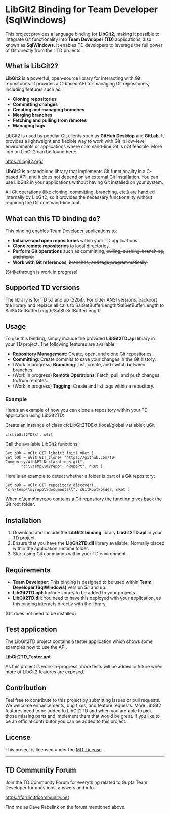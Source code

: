 # LibGit2 Binding for Team Developer (SqlWindows)

This project provides a language binding for **LibGit2**, making it possible to integrate Git functionality into **Team Developer (TD)** applications, also known as **SqlWindows**. It enables TD developers to leverage the full power of Git directly from their TD projects.

## What is LibGit2?

**LibGit2** is a powerful, open-source library for interacting with Git repositories. It provides a C-based API for managing Git repositories, including features such as:

- **Cloning repositories**
- **Committing changes**
- **Creating and managing branches**
- **Merging branches**
- **Fetching and pulling from remotes**
- **Managing tags**

LibGit2 is used by popular Git clients such as **GitHub Desktop** and **GitLab**. It provides a lightweight and flexible way to work with Git in low-level environments or applications where command-line Git is not feasible.
More info on LibGit2 can be found here:

https://libgit2.org/

**LibGit2** is a standalone library that implements Git functionality in a C-based API, and it does not depend on an external Git installation. You can use LibGit2 in your applications without having Git installed on your system.

All Git operations (like cloning, committing, branching, etc.) are handled internally by LibGit2, so it provides the necessary functionality without requiring the Git command-line tool.

## What can this TD binding do?

This binding enables Team Developer applications to:

- **Initialize and open repositories** within your TD applications.
- **Clone remote repositories** to local directories.
- **Perform Git operations** such as committing, ~~pulling, pushing, branching, and more.~~
- **Work with Git references**, ~~branches, and tags programmatically.~~

(Strikethrough is work in progress)

## Supported TD versions

The library is for TD 5.1 and up (32bit).
For older ANSI versions, backport the library and replace all calls to SalGetBufferLength/SalSetBufferLength to SalStrGetBufferLength/SalStrSetBufferLength.

## Usage

To use this binding, simply include the provided **LibGit2TD.apl** library in your TD project. The following features are available:

- **Repository Management**: Create, open, and clone Git repositories.
- **Committing**: Create commits to save your changes in the Git history.
- (Work in progress) **Branching**: List, create, and switch between branches.
- (Work in progress) **Remote Operations**: Fetch, pull, and push changes to/from remotes.
- (Work in progress) **Tagging**: Create and list tags within a repository.

### Example

Here’s an example of how you can clone a repository within your TD application using LibGit2TD:

Create an instance of class cfcLibGit2TDExt (local/global variable): uGit

```sqlwindows
cfcLibGit2TDExt: uGit
```

Call the available LibGit2 functions:

```sqlwindows
Set bOk = uGit.GIT_libgit2_init( nRet )
Set bOk = uGit.GIT_clone( "https://github.com/TD-Community/WinAPI_Declarations.git",
       "c:\\temp\\myrepo", nRepoPtr, nRet )
```

Here is an example to detect whether a folder is part of a Git repository:

```sqlwindows
Set bOk = uGit.GIT_repository_discover( "c:\\temp\\myrepo\\documents\\", sGitRootFolder, nRet )
```

When c:\temp\myrepo contains a Git repository the function gives back the Git root folder.

## Installation

1. Download and include the **LibGit2 binding** library **LibGit2TD.apl** in your TD project.
2. Ensure that you have the **LibGit2TD.dll** library available. Normally placed within the application runtime folder.
3. Start using Git commands within your TD environment.

## Requirements

- **Team Developer**: This binding is designed to be used within **Team Developer (SqlWindows)** version 5.1 and up.
- **LibGit2TD.apl**: Include library to be added to your projects.
- **LibGit2TD.dll**: You need to have this deployed with your application, as this binding interacts directly with the library.

(Git does not need to be installed)

## Test application

The LibGit2TD project contains a tester application which shows some examples how to use the API.

**LibGit2TD_Tester.apt**

As this project is work-in-progress, more tests will be added in future when more of LibGit2 features are exposed.


## Contribution

Feel free to contribute to this project by submitting issues or pull requests. We welcome enhancements, bug fixes, and feature requests.
More LibGit2 features need to be added to LibGit2TD and when you are able to pick those missing parts and implement them that would be great.
If you like to be an official contributor you can be added to this project.

## License

This project is licensed under the [MIT License](LICENSE).

---

## TD Community Forum
Join the TD Community Forum for everything related to Gupta Team Developer for questions, answers and info.

https://forum.tdcommunity.net

Find me as Dave Rabelink on the forum mentioned above.
